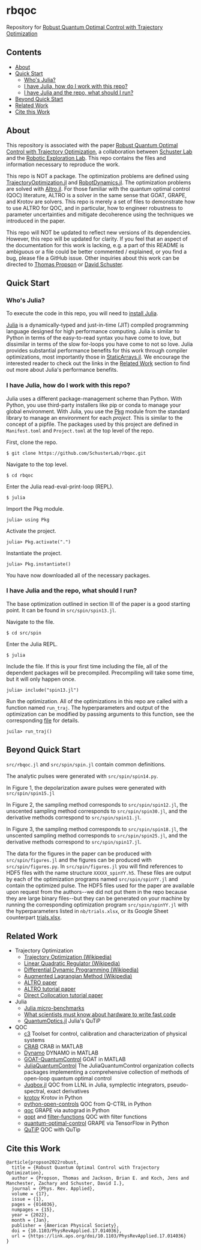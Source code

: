 # rbqoc
Repository for [Robust Quantum Optimal Control with Trajectory Optimization](https://journals.aps.org/prapplied/abstract/10.1103/PhysRevApplied.17.014036)

## Contents
- [About](#about)
- [Quick Start](#quick-start)
  - [Who's Julia?](#whos-julia)
  - [I have Julia, how do I work with this repo?](#i-have-julia-how-do-i-work-with-this-repo)
  - [I have Julia and the repo, what should I run?](#i-have-julia-and-the-repo-what-should-i-run)
- [Beyond Quick Start](#beyond-quick-start)
- [Related Work](#related-work)
- [Cite this Work](#cite-this-work)

## About
This repository is associated with the paper
[Robust Quantum Optimal Control with Trajectory Optimization](https://arxiv.org/abs/2103.15716), a collaboration
between [Schuster Lab](http://schusterlab.uchicago.edu) and
the [Robotic Exploration Lab](http://roboticexplorationlab.org).
This repo contains the files and information
necessary to reproduce the work.

This repo is NOT a package. The optimization problems
are defined using
[TrajectoryOptimization.jl](https://github.com/RoboticExplorationLab/TrajectoryOptimization.jl)
and [RobotDynamics.jl](https://github.com/RoboticExplorationLab/RobotDynamics.jl).
The optimization problems are solved with
[Altro.jl](https://github.com/RoboticExplorationLab/Altro.jl).
For those familiar with the quantum optimal control (QOC) literature,
ALTRO is a solver in the same sense that GOAT, GRAPE, and Krotov are solvers.
This repo is merely a set of files to demonstrate how to use ALTRO for
QOC, and in particular, how to engineer robustness to parameter uncertainties and
mitigate decoherence using the techniques we introduced in the paper.

This repo will NOT be updated to reflect new versions
of its dependencies. However, this repo will be updated for clarity.
If you feel that an aspect of
the documentation for this work is lacking, e.g. a part of this README is ambiguous
or a file could be better commented / explained, or you find a bug,
please file a GitHub issue. Other inquiries about this work can be directed to
[Thomas Propson](mailto:tcpropson@protonmail.com)
or [David Schuster](mailto:David.Schuster@uchicago.edu).


## Quick Start


### Who's Julia?
To execute the code in this repo, you will need to
[install Julia](https://julialang.org/downloads/).

[Julia](https://julialang.org) is a dynamically-typed and just-in-time (JIT) compiled
programming language designed for high performance computing.
Julia is similar to Python in terms of the
easy-to-read syntax you have come to love, but dissimilar in terms of the
slow for-loops you have come to not so love.
Julia provides substantial
performance benefits for this work through compiler optimizations,
most importantly those in
[StaticArrays.jl](https://github.com/JuliaArrays/StaticArrays.jl).
We encourage the interested reader to check out the links in the
[Related Work](#related-work) section to find out more about Julia's performance
benefits.

### I have Julia, how do I work with this repo?
Julia uses a different package-management scheme than Python.
With Python, you use third-party installers like pip or conda
to manage your global environment.
With Julia, you use the [Pkg](https://docs.julialang.org/en/v1/stdlib/Pkg/)
module from the standard library 
to manage an environment for each _project_. This is similar to the
concept of a pipfile. The packages used by this project
are defined in `Manifest.toml` and `Project.toml`
at the top level of the repo.

First, clone the repo.
```
$ git clone https://github.com/SchusterLab/rbqoc.git
```
Navigate to the top level.
```
$ cd rbqoc
```
Enter the Julia read-eval-print-loop (REPL).
```
$ julia
```
Import the Pkg module.
```
julia> using Pkg
```
Activate the project.
```
julia> Pkg.activate(".")
```
Instantiate the project.
```
julia> Pkg.instantiate()
```

You have now downloaded all of the necessary packages.

### I have Julia and the repo, what should I run?
The base optimization outlined in section III of the paper
is a good starting point. It can be found in `src/spin/spin13.jl`.

Navigate to the file.
```
$ cd src/spin
```
Enter the Julia REPL.
```
$ julia
```
Include the file. If this is your first time including
the file, all of the dependent packages will be precompiled.
Precompiling will take some time, but it will only happen once.
```
julia> include("spin13.jl")
```
Run the optimization. All of the optimizations in this
repo are called with a function named `run_traj`. The hyperparameters
and output of the optimization can be modified by passing
arguments to this function, see the corresponding
[file](https://github.com/SchusterLab/rbqoc/blob/master/src/spin/spin13.jl#L62)
for details.
```
juila> run_traj()
```

## Beyond Quick Start

`src/rbqoc.jl` and `src/spin/spin.jl` contain common definitions.

The analytic pulses were generated with `src/spin/spin14.py`.

In Figure 1, the depolarization aware pulses were generated with `src/spin/spin15.jl`

In Figure 2, the sampling method corresponds to `src/spin/spin12.jl`, the unscented
sampling method corresponds to `src/spin/spin30.jl`, and the derivative methods
correspond to `src/spin/spin11.jl`.

In Figure 3, the sampling method corresponds to `src/spin/spin18.jl`,
the unscented sampling method corresponds to `src/spin/spin25.jl`,
and the derivative methods correspond to `src/spin/spin17.jl`.

The data for the figures in the paper can be produced with `src/spin/figures.jl`
and the figures can be produced with `src/spin/figures.py`. In `src/spin/figures.jl`
you will find references to HDF5 files with the name structure `XXXXX_spinYY.h5`.
These files are output by each of the optimization programs named `src/spin/spinYY.jl`
and contain the optimized pulse. The HDF5 files used for the paper are
available upon request from the authors--we did not put them in the repo because
they are large binary files--but they can
be generated on your machine by running the corresponding optimization program
`src/spin/spinYY.jl` with the hyperparameters listed in `nb/trials.xlsx`, or
its Google Sheet counterpart
[trials.xlsx](https://docs.google.com/spreadsheets/d/1DrW6S13RZ-FpTsDDSbfPPRQWIXcY5S-4/edit#gid=1396699849).



## Related Work
- Trajectory Optimization
  - [Trajectory Optimization (Wikipedia)](https://en.wikipedia.org/wiki/Trajectory_optimization)
  - [Linear Quadratic Regulator (Wikipedia)](https://en.wikipedia.org/wiki/Linear–quadratic_regulator)
  - [Differential Dynamic Programming (Wikipedia)](https://en.wikipedia.org/wiki/Differential_dynamic_programming)
  - [Augmented Lagrangian Method (Wikipedia)](https://en.wikipedia.org/wiki/Augmented_Lagrangian_method)
  - [ALTRO paper](https://roboticexplorationlab.org/papers/altro-iros.pdf)
  - [ALTRO tutorial paper](https://bjack205.github.io/papers/AL_iLQR_Tutorial.pdf)
  - [Direct Collocation tutorial paper](https://epubs.siam.org/doi/pdf/10.1137/16M1062569)
- Julia
  - [Julia micro-benchmarks](https://julialang.org/benchmarks/)
  - [What scientists must know about hardware to write fast code](https://biojulia.net/post/hardware/)
  - [QuantumOptics.jl](https://github.com/qojulia/QuantumOptics.jl) Julia's QuTiP
- QOC
  - [c3](https://github.com/q-optimize/c3) Toolset for control, calibration and characterization of physical systems
  - [CRAB](https://github.com/Bilal092/CRAB) CRAB in MATLAB
  - [Dynamo](https://github.com/shaimach/Dynamo) DYNAMO in MATLAB
  - [GOAT-QuantumControl](https://github.com/Bilal092/GOAT-QuantumControl) GOAT in MATLAB
  - [JuliaQuantumControl](https://github.com/JuliaQuantumControl) The JuliaQuantumControl organization collects
  packages implementing a comprehensive collection of methods of open-loop quantum optimal control
  - [Juqbox.jl](https://github.com/LLNL/Juqbox.jl) QOC from LLNL in Julia,
  symplectic integrators, pseudo-spectral, exact derivatives
  - [krotov](https://github.com/qucontrol/krotov) Krotov in Python
  - [python-open-controls](https://github.com/qctrl/python-open-controls) QOC from Q-CTRL in Python
  - [qoc](https://github.com/SchusterLab/qoc) GRAPE via autograd in Python
  - [qopt](https://github.com/qutech/qopt) and [filter-functions](https://github.com/qutech/filter_functions) QOC with filter functions
  - [quantum-optimal-control](https://github.com/SchusterLab/quantum-optimal-control)
  GRAPE via TensorFlow in Python	
  - [QuTiP](http://qutip.org/docs/latest/guide/guide-control.html)
  QOC with QuTip

  
## Cite this Work
```
@article{propson2022robust,
  title = {Robust Quantum Optimal Control with Trajectory Optimization},
  author = {Propson, Thomas and Jackson, Brian E. and Koch, Jens and Manchester, Zachary and Schuster, David I.},
  journal = {Phys. Rev. Applied},
  volume = {17},
  issue = {1},
  pages = {014036},
  numpages = {15},
  year = {2022},
  month = {Jan},
  publisher = {American Physical Society},
  doi = {10.1103/PhysRevApplied.17.014036},
  url = {https://link.aps.org/doi/10.1103/PhysRevApplied.17.014036}
}
```

